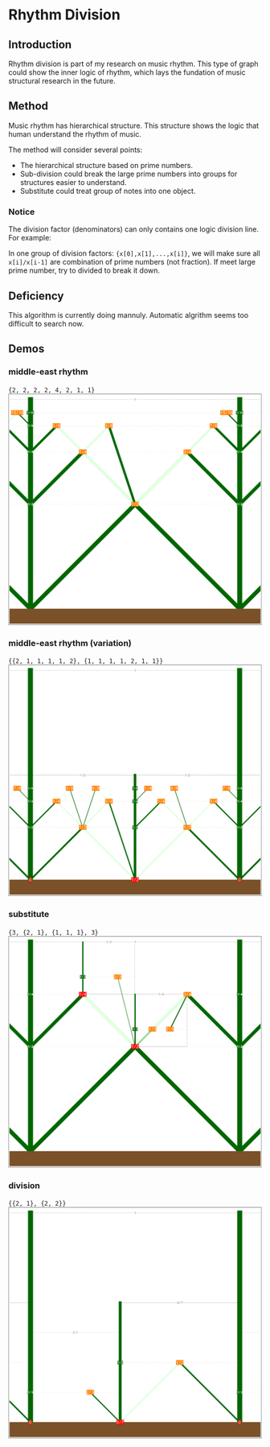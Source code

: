 # Rhythm Division
## Introduction
Rhythm division is part of my research on music rhythm. This type of graph could show the inner logic of rhythm, which lays the fundation of music structural research in the future.
## Method
Music rhythm has hierarchical structure. This structure shows the logic that human understand the rhythm of music.

The method will consider several points:
* The hierarchical structure based on prime numbers.
* Sub-division could break the large prime numbers into groups for structures easier to understand.
* Substitute could treat group of notes into one object.
### Notice
The division factor (denominators) can only contains one logic division line. For example:

In one group of division factors: `{x[0],x[1],...,x[i]}`, we will make sure all `x[i]/x[i-1]` are combination of prime numbers (not fraction). If meet large prime number, try to divided to break it down.
## Deficiency
This algorithm is currently doing mannuly. Automatic algrithm seems too difficult to search now.
## Demos
### middle-east rhythm
`{2, 2, 2, 2, 4, 2, 1, 1}`
![Alt Text](https://github.com/RobertBoganKang/rhythm_division/blob/master/demo/middle-east.png)
### middle-east rhythm (variation)
`{{2, 1, 1, 1, 1, 2}, {1, 1, 1, 1, 2, 1, 1}}`
![Alt Text](https://github.com/RobertBoganKang/rhythm_division/blob/master/demo/middle-east2.png)
### substitute
`{3, {2, 1}, {1, 1, 1}, 3}`
![Alt Text](https://github.com/RobertBoganKang/rhythm_division/blob/master/demo/substitute.png)
### division
`{{2, 1}, {2, 2}}`
![Alt Text](https://github.com/RobertBoganKang/rhythm_division/blob/master/demo/division.png)
